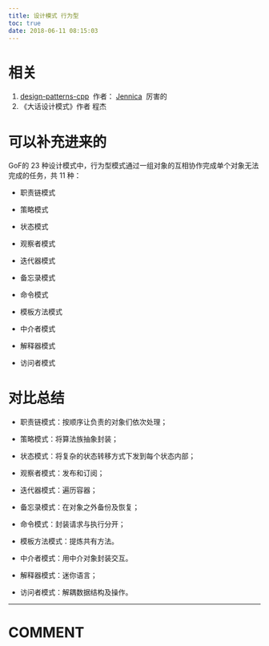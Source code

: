 ```yaml
---
title: 设计模式 行为型
toc: true
date: 2018-06-11 08:15:03
---
```



# 相关


1. [design-patterns-cpp](https://github.com/yogykwan/design-patterns-cpp)  作者： [Jennica](http://jennica.space/)  厉害的
2. 《大话设计模式》作者 程杰




# 可以补充进来的





GoF的 23 种设计模式中，行为型模式通过一组对象的互相协作完成单个对象无法完成的任务，共 11 种：


  * 职责链模式


  * 策略模式


  * 状态模式


  * 观察者模式


  * 迭代器模式


  * 备忘录模式


  * 命令模式


  * 模板方法模式


  * 中介者模式


  * 解释器模式


  * 访问者模式





# 对比总结






  * 职责链模式：按顺序让负责的对象们依次处理；


  * 策略模式：将算法族抽象封装；


  * 状态模式：将复杂的状态转移方式下发到每个状态内部；


  * 观察者模式：发布和订阅；


  * 迭代器模式：遍历容器；


  * 备忘录模式：在对象之外备份及恢复；


  * 命令模式：封装请求与执行分开；


  * 模板方法模式：提炼共有方法。


  * 中介者模式：用中介对象封装交互。


  * 解释器模式：迷你语言；


  * 访问者模式：解耦数据结构及操作。




















* * *





# COMMENT
